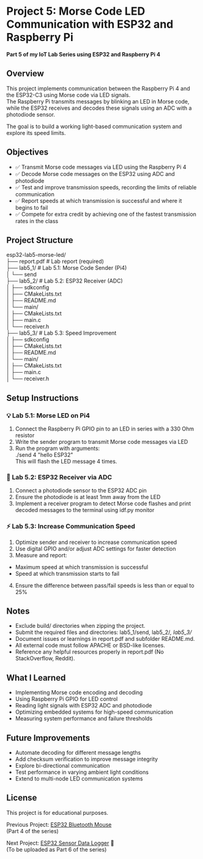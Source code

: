 
# Project 5: Morse Code LED Communication with ESP32 and Raspberry Pi

**Part 5 of my IoT Lab Series using ESP32 and Raspberry Pi 4**

## Overview

This project implements communication between the Raspberry Pi 4 and the ESP32-C3 using Morse code via LED signals.  
The Raspberry Pi transmits messages by blinking an LED in Morse code, while the ESP32 receives and decodes these signals using an ADC with a photodiode sensor.

The goal is to build a working light-based communication system and explore its speed limits.

## Objectives

- ✅ Transmit Morse code messages via LED using the Raspberry Pi 4
- ✅ Decode Morse code messages on the ESP32 using ADC and photodiode
- ✅ Test and improve transmission speeds, recording the limits of reliable communication
- ✅ Report speeds at which transmission is successful and where it begins to fail
- ✅ Compete for extra credit by achieving one of the fastest transmission rates in the class

## Project Structure

esp32-lab5-morse-led/  
├── report.pdf # Lab report (required)  
├── lab5_1/ # Lab 5.1: Morse Code Sender (Pi4)  
│ └── send  
├── lab5_2/ # Lab 5.2: ESP32 Receiver (ADC)  
│ ├── sdkconfig  
│ ├── CMakeLists.txt  
│ ├── README.md  
│ └── main/  
│ ├── CMakeLists.txt  
│ ├── main.c  
│ └── receiver.h  
├── lab5_3/ # Lab 5.3: Speed Improvement  
│ ├── sdkconfig  
│ ├── CMakeLists.txt  
│ ├── README.md  
│ └── main/  
│ ├── CMakeLists.txt  
│ ├── main.c  
│ └── receiver.h  

## Setup Instructions

### 💡 Lab 5.1: Morse LED on Pi4

1. Connect the Raspberry Pi GPIO pin to an LED in series with a 330 Ohm resistor
2. Write the sender program to transmit Morse code messages via LED
3. Run the program with arguments:  
./send 4 "hello ESP32"  
This will flash the LED message 4 times.

### 📡 Lab 5.2: ESP32 Receiver via ADC

1. Connect a photodiode sensor to the ESP32 ADC pin
2. Ensure the photodiode is at least 1mm away from the LED
3. Implement a receiver program to detect Morse code flashes and print decoded messages to the terminal using idf.py monitor

### ⚡ Lab 5.3: Increase Communication Speed

1. Optimize sender and receiver to increase communication speed
2. Use digital GPIO and/or adjust ADC settings for faster detection
3. Measure and report:
- Maximum speed at which transmission is successful
- Speed at which transmission starts to fail
4. Ensure the difference between pass/fail speeds is less than or equal to 25%

## Notes

- Exclude build/ directories when zipping the project.
- Submit the required files and directories: lab5_1/send, lab5_2/*, lab5_3/*
- Document issues or learnings in report.pdf and subfolder README.md.
- All external code must follow APACHE or BSD-like licenses.
- Reference any helpful resources properly in report.pdf (No StackOverflow, Reddit).

## What I Learned

- Implementing Morse code encoding and decoding
- Using Raspberry Pi GPIO for LED control
- Reading light signals with ESP32 ADC and photodiode
- Optimizing embedded systems for high-speed communication
- Measuring system performance and failure thresholds

## Future Improvements

- Automate decoding for different message lengths
- Add checksum verification to improve message integrity
- Explore bi-directional communication
- Test performance in varying ambient light conditions
- Extend to multi-node LED communication systems

## License
This project is for educational purposes.

Previous Project: [ESP32 Bluetooth Mouse](https://github.com/Inhle-C/Project-4-esp32-lab4-bluetooth-mouse)  
(Part 4 of the series)

Next Project: [ESP32 Sensor Data Logger](https://github.com/Inhle-C/Project-6-esp32-ultrasonic-sensor) 🔗  
(To be uploaded as Part 6 of the series)
